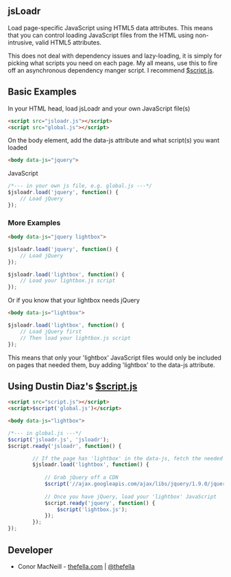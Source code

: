 ## jsLoadr
Load page-specific JavaScript using HTML5 data attributes. This means that you can control loading JavaScript files from the HTML using non-intrusive, valid HTML5 attributes.

This does not deal with dependency issues and lazy-loading, it is simply for picking what scripts you need on each page. My all means, use this to fire off an asynchronous dependency manger script. I recommend [$script.js](https://github.com/ded/script.js).


## Basic Examples

In your HTML head, load jsLoadr and your own JavaScript file(s)
``` html
<script src="jsloadr.js"></script>
<script src="global.js"></script>
```

On the body element, add the data-js attribute and what script(s) you want loaded
``` html
<body data-js="jquery">
```

JavaScript
``` js
/*--- in your own js file, e.g. global.js ---*/
$jsloadr.load('jquery', function() {
	// Load jQuery
});
```


### More Examples
``` html
<body data-js="jquery lightbox">
```

``` js
$jsloadr.load('jquery', function() {
	// Load jQuery
});

$jsloadr.load('lightbox', function() {
	// Load your lightbox.js script
});
```


Or if you know that your lightbox needs jQuery
``` html
<body data-js="lightbox">
```

``` js
$jsloadr.load('lightbox', function() {
	// Load jQuery first
	// Then load your lightbox.js script
});
```

This means that only your 'lightbox' JavaScript files would only be included on pages that needed them, buy adding 'lightbox' to the data-js attribute.


## Using Dustin Diaz's [$script.js](https://github.com/ded/script.js)
``` html
<script src="script.js"></script>
<script>$script('global.js')</script>
```

``` html
<body data-js="lightbox">
```

``` js
/*--- in global.js ---*/
$script('jsloadr.js', 'jsloadr');
$script.ready('jsloadr', function() {

		// If the page has 'lightbox' in the data-js, fetch the needed files, otherwise do nothing
		$jsloadr.load('lightbox', function() {
		
			// Grab jQuery off a CDN
			$script('//ajax.googleapis.com/ajax/libs/jquery/1.9.0/jquery.min.js', 'jquery');
			
			// Once you have jQuery, load your 'lightbox' JavaScript
			$script.ready('jquery', function() {
				$script('lightbox.js');
			});
		});
});
```


## Developer
* Conor MacNeill -  [thefella.com](http://thefella.com) | [@thefella](http://twitter.com/thefella)
	


	